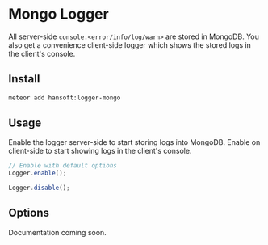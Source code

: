 # Mongo Logger

All server-side `console.<error/info/log/warn>` are stored in MongoDB. You also
get a convenience client-side logger which shows the stored logs in the client's
console.

## Install

```sh
meteor add hansoft:logger-mongo
```

## Usage

Enable the logger server-side to start storing logs into MongoDB. Enable on
client-side to start showing logs in the client's console.

```js
// Enable with default options
Logger.enable();

Logger.disable();
```

## Options

Documentation coming soon.
